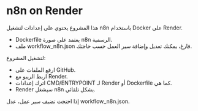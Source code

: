 # n8n on Render

هذا المشروع يحتوي على إعدادات لتشغيل n8n باستخدام Docker على Render.

- Dockerfile يعتمد على صورة n8n الرسمية.
- ملف workflow_n8n.json فارغ، يمكنك تعديل وإضافة سير العمل حسب حاجتك.

لتشغيل المشروع:

- ارفع الملفات على GitHub.
- اربط الريبو مع Render.
- اترك إعدادات CMD/ENTRYPOINT لـ Render أو Dockerfile كما هي.
- Render سيشغل n8n بشكل تلقائي.

إذا احتجت تضيف سير عمل، عدل workflow_n8n.json.
